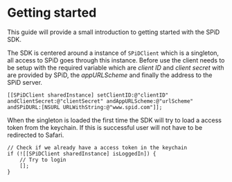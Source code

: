 Getting started
==========

This guide will provide a small introduction to getting started with the SPiD SDK.

The SDK is centered around a instance of `SPiDClient` which is a singleton, all access to SPiD goes through this instance.
Before use the client needs to be setup with the required variable which are _client ID_ and _client secret_ with are provided by SPiD, the _appURLScheme_ and finally the address to the SPiD server.

<pre><code>[[SPiDClient sharedInstance] setClientID:@"clientID" andClientSecret:@"clientSecret" andAppURLScheme:@"urlScheme" andSPiDURL:[NSURL URLWithString:@"www.spid.com"]];</code></pre>

When the singleton is loaded the first time the SDK will try to load a access token from the keychain. If this is successful user will not have to be redirected to Safari.

<pre><code>// Check if we already have a access token in the keychain
if (![[SPiDClient sharedInstance] isLoggedIn]) {
    // Try to login
    [];
}
</code></pre>